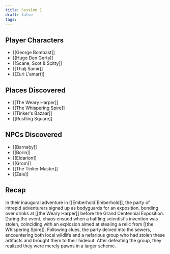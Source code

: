 ```yaml
---
title: Session 1
draft: false
tags:
---
```

## Player Characters
- [[George Bombast]]
- [[Hugo Den Gerts]]
- [[Scane, Scot & Scitty]]
- [[Thalj Samir]]
- [[Zuri L'amart]]
## Places Discovered
- [[The Weary Harper]]
- [[The Whispering Spire]]
- [[Tinker's Bazaar]]
- [[Rustling Square]]
## NPCs Discovered
- [[Barnaby]]
- [[Borin]]
- [[Eldarion]]
- [[Grom]]
- [[The Tinker Master]]
- [[Zale]]
## Recap
In their inaugural adventure in [[Emberhold|Emberhold]], the party of intrepid adventurers signed up as bodyguards for an exposition, bonding over drinks at [[the Weary Harper]] before the Grand Centennial Exposition. During the event, chaos ensued when a halfling scientist's invention was stolen, coinciding with an explosion aimed at stealing a relic from [[the Whispering Spire]]. Following clues, the party delved into the sewers, encountering both local wildlife and a nefarious group who had stolen these artifacts and brought them to their hideout. After defeating the group, they realized they were merely pawns in a larger scheme.